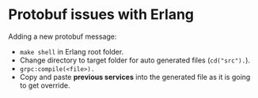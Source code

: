 # Protobuf issues with Erlang
Adding a new protobuf message:
* `make shell` in Erlang root folder.
* Change directory to target folder for auto generated files (`cd("src").`).
* `grpc:compile(<file>).`
* Copy and paste **previous services** into the generated file as it is going to get override.
